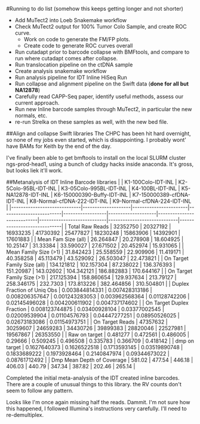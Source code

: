 #Running to do list
(somehow this keeps getting longer and not shorter)
+ Add MuTect2 into Loeb Snakemake workflow
+ Check MuTect2 output for 100% Tumor Colo Sample, and create ROC curve.
    + Work on code to generate the FM/FP plots.
    + Create code to generate ROC curves overall
+ Run cutadapt prior to barcode collapse with BMFtools, and compare to run where cutadapt comes after collapse.
+ Run translocation pipeline on the ctDNA sample
+ Create analysis snakemake workflow
+ Run analysis pipeline for IDT Inline HiSeq Run
+ Run collapse and alignment pipeline on the Swift data (**done for all but NA12878**)
+ Carefully read CAPP-Seq paper, identify useful methods, assess our current approach.
+ Run new Inline barcode samples through MuTect2, in particular the new normals, etc.
+ re-run Strelka on these samples as well, with the new bed file.

##Align and collapse Swift libraries
The CHPC has been hit hard overnight, so none of my jobs even started, which is disappointing.  I probably wont' have BAMs for Keith by the end of the day.

I've finally been able to get bmftools to install on the local SLURM cluster
ngs-prod-head1, using a bunch of cludgy hacks inside anaconda.  It's gross, but looks liek it'll work.

##Metanalysis of IDT Inline Barcode libraries
|                             | K1-100Colo-IDT-INL | K2-5Colo-95BL-IDT-INL | K3-05Colo-995BL-IDT-INL | K4-100BL-IDT-INL | K5-NA12878-IDT-INL | K6-150000390-Buffy-IDT-INL | K7-150000389-cfDNA-IDT-INL | K8-Normal-cfDNA-222-IDT-INL | K9-Normal-cfDNA-224-IDT-INL |
|-----------------------------|--------------------|-----------------------|-------------------------|------------------|--------------------|----------------------------|----------------------------|-----------------------------|-----------------------------|
| Total Raw Reads             | 32352750           | 20327192              | 16933235                | 41730392         | 25477827           | 18230248                   | 15863906                   | 14392901                    | 17601883                    |
| Mean Fam Size (all)         | 26.264847          | 20.278908             | 18.604925               | 10.25147         | 31.33384           | 33.590027                  | 27.671502                  | 20.452974                   | 15.931065                   |
| Mean Family Size (>1)       | 31.842423          | 25.558559             | 22.909906               | 11.419171        | 40.358258          | 45.113479                  | 43.529092                  | 26.503047                   | 22.473821                   |
| On Target Family Size (all) | 134.121812         | 102.157304            | 87.238022               | 136.376393       | 151.20987          | 143.02602                  | 104.342121                 | 186.882883                  | 170.644167                  |
| On Target Family Size (>1)  | 217.125394         | 158.860654            | 129.937634              | 213.79127        | 258.346175         | 232.7303                   | 173.813226                 | 382.464856                  | 310.504801                  |
| Duplex Fraction of Uniq Obs | 0.003844814331     | 0.007428313186        | 0.008206357647          | 0.001243283053   | 0.003962568364     | 0.01128742206              | 0.02145496028              | 0.004200611902              | 0.004737174602              |
| On Target Duplex Fraction   | 0.008123744875     | 0.03400928104         | 0.03377002545           | 0.02009539904    | 0.01104576793      | 0.04447277251              | 0.08950526025              | 0.02673183086               | 0.01154973751               |
| On Target Reads             | 47357632           | 30259607              | 24659283                | 34430726         | 39899383           | 28820046                   | 22527981                   | 19567867                    | 26353550                    |
| Raw on target               | 0.481277           | 0.472561              | 0.486005                | 0.29666          | 0.509245           | 0.496508                   | 0.335783                   | 0.366709                    | 0.418142                    |
| dmp on target               | 0.1627640373       | 0.1626522518          | 0.1713593145            | 0.03519890748    | 0.1833689222       | 0.1973928464               | 0.2140847974               | 0.09344673022               | 0.08761712492               |
| Dmp Mean Depth of Coverage  | 581.02             | 477.54                | 446.18                  | 406.03           | 440.79             | 347.34                     | 387.82                     | 202.46                      | 265.14                      |

Completed the initial meta-analysis of the IDT created inline barcodes.  There are a couple of unusual things to this library. the RV counts don't seem to follow any pattern.

Looks like I'm once again missing half the reads.  Dammit.  I'm not sure how this happened, I followed Illumina's instructions very carefully.  I'll need to re-demultiplex.
